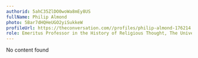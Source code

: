 ```yaml
---
authorid: 5ahC35ZlDO0woWa8mEy8US
fullName: Philip Almond
photo: 5Bar7dHQHeUGO2yiSukkeW
profileUrl: https://theconversation.com//profiles/philip-almond-176214
role: Emeritus Professor in the History of Religious Thought, The University of Queensland
---
```

No content found